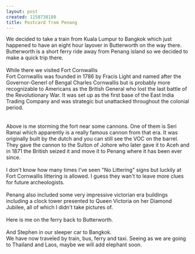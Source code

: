 ```yaml
--- 
layout: post
created: 1158738180
title: Postcard from Penang
---
```

We decided to take a train from Kuala Lumpur to Bangkok which just happened to have an eight hour layover in Butterworth on the way there. Butterworth is a short ferry ride away from Penang island so we decided to make a quick trip there.  <br /><br />While there we visited Fort Cornwallis<br /><a href="/sites/default/files/blog/Penang1-718352.jpg"><img style="cursor:hand;" src="/sites/default/files/blog/Penang1-778602.jpg" border="0" alt="" /></a><br />Fort Cornwallis was founded in 1786 by Fracis Light and named after the Governor-Generl of Bengal Charles Cornwallis but is probably more recognizable to Americans as the British General who lost the last battle of the Revolutionary War.  It was set up as the first base of the East India Trading Company and was strategic but unattacked throughout the colonial period.<br /><br /><a href="/sites/default/files/blog/penang4-764084.jpg"><img style="cursor:hand;" src="/sites/default/files/blog/penang4-762041.jpg" border="0" alt="" /></a><br /><br />Above is me storming the fort near some cannons.  One of them is Seri Ramai which apparently is a really famous cannon from that era.  It was originally built by the dutch and you can still see the VOC on the barrel.  They gave the cannon to the Sulton of Johore who later gave it to Aceh and in 1871 the British seized it and move it to Penang where it has been ever since.<br /><br /><a href="/sites/default/files/blog/penang3-752440.jpg"><img style="cursor:hand;" src="/sites/default/files/blog/penang3-716680.jpg" border="0" alt="" /></a><br />I don't know how many times I've seen "No Littering" signs but luckily at Fort Cornwallis littering is allowed.  I guess they wan't to leave more clues for future archeologists.<br /><br />Penang also included some very impressive victorian era buildings including a clock tower presented to Queen Victoria on her Diamond Jubilee, all of which I didn't take pictures of.<br /><br />Here is me on the ferry back to Butterworth.<br /><a href="/sites/default/files/blog/Penang2-799451.jpg"><img style="cursor:hand;" src="/sites/default/files/blog/Penang2-769944.jpg" border="0" alt="" /></a><br /><br />And Stephen in our sleeper car to Bangkok.<br /><a href="/sites/default/files/blog/Train1-742926.jpg"><img style="cursor:hand;" src="/sites/default/files/blog/Train1-726797.jpg" border="0" alt="" /></a><br />We have now traveled by train, bus, ferry and taxi.  Seeing as we are going to Thailand and Laos, maybe we will add elephant soon.
